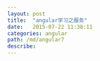 ```yaml
---
layout: post
title:  "angular学习之服务"
date:   2015-07-22 11:38:11
categories: angular
path: /md/angular7
describe:
---
```






